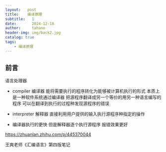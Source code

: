 ```yaml
---
layout:   post
title:    编译原理
subtitle:   1
date:       2024-12-18
author:     tahano
header-img: img/back2.jpg
catalog: true
tags:
    - 编译原理
---
```


## 前言

语言处理器

- compiler 编译器 能将需要执行的程序转化为能够被计算机执行的形式 本质上是一种软件系统通过编译器 把源程序翻译成另一个等价的用另一种语言编写的程序 可以在翻译到执行的过程种发现源程序的错误

- interpreter 解释器 直接利用用户提供的输入执行源程序种指定的操作  

- 编译器执行的更快 但是解释器逐个执行源程序 报错效果更好

  





















https://zhuanlan.zhihu.com/p/445370044

王爽老师《汇编语言》第四版笔记
